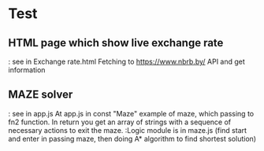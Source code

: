 # Test #

## HTML page which show live exchange rate ##
: see in Exchange rate.html
Fetching to https://www.nbrb.by/ API and get information

## MAZE solver ##
: see in app.js
At app.js in const "Maze" example of maze, which passing to fn2 function. In return you get an array of strings with a sequence of necessary actions to exit the maze.
:Logic module is in maze.js (find start and enter in passing maze, then doing A* algorithm to find shortest solution)